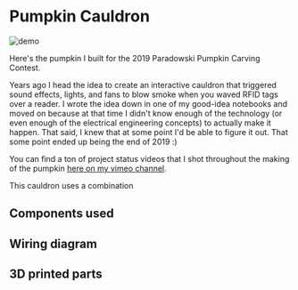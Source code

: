 # Pumpkin Cauldron

![demo](readme_attachments/)

Here's the pumpkin I built for the 2019 Paradowski Pumpkin Carving Contest.

Years ago I head the idea to create an interactive cauldron that triggered sound effects, lights, and fans to blow smoke when you waved RFID tags over a reader. I wrote the idea down in one of my good-idea notebooks and moved on because at that time I didn't know enough of the technology (or even enough of the electrical engineering concepts) to actually make it happen. That said, I knew that at some point I'd be able to figure it out. That some point ended up being the end of 2019 :)

You can find a ton of project status videos that I shot throughout the making of the pumpkin [here on my vimeo channel](https://vimeo.com/showcase/6256505).

This cauldron uses a combination

## Components used

## Wiring diagram

## 3D printed parts
